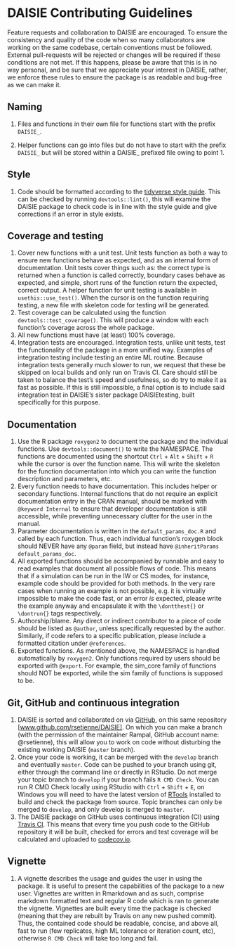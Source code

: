 # DAISIE Contributing Guidelines
Feature requests and collaboration to DAISIE are encouraged. To ensure the consistency and quality of the code when so many collaborators are working on the same codebase, certain conventions must be followed. External pull-requests will be rejected or changes will be required if these conditions are not met. If this happens, please be aware that this is in no way personal, and be sure that we appreciate your interest in DAISIE, rather, we enforce these rules to ensure the package is as readable and bug-free as we can make it.

## Naming
1. Files and functions in their own file for functions start with the prefix `DAISIE_`.

2. Helper functions can go into files but do not have to start with the prefix `DAISIE_` but will be stored within a DAISIE_ prefixed file owing to point 1.

## Style
1. Code should be formatted according to the [tidyverse style guide](https://style.tidyverse.org/). This can be checked by running `devtools::lint()`, this will examine the DAISIE package to check code is in line with the style guide and give corrections if an error in style exists.

## Coverage and testing
1. Cover new functions with a unit test. Unit tests function as both a way to ensure new functions behave as expected, and as an internal form of documentation. Unit tests cover things such as: the correct type is returned when a function is called correctly, boundary cases behave as expected, and simple, short runs of the function return the expected, correct output. A helper function for unit testing is available in `usethis::use_test()`. When the cursor is on the function requiring testing, a new file with skeleton code for testing will be generated.
2. Test coverage can be calculated using the function `devtools::test_coverage()`. This will produce a window with each function’s coverage across the whole package.
3. All new functions must have (at least) 100% coverage.
4. Integration tests are encouraged. Integration tests, unlike unit tests, test the functionality of the package in a more unified way. Examples of integration testing include testing an entire ML routine. Because integration tests generally much slower to run, we request that these be skipped on local builds and only run on Travis CI. Care should still be taken to balance the test’s speed and usefulness, so do try to make it as fast as possible. If this is still impossible, a final option is to include said integration test in DAISIE’s sister package DAISIEtesting, built specifically for this purpose.
 
## Documentation
1. Use the R package `roxygen2` to document the package and the individual functions. Use `devtools::document()` to write the NAMESPACE. The functions are documented using the shortcut `Ctrl` + `Alt` + `Shift` + `R` while the cursor is over the function name. This will write the skeleton for the function documentation into which you can write the function description and parameters, etc.
2. Every function needs to have documentation. This includes helper or secondary functions. Internal functions that do not require an explicit documentation entry in the CRAN manual, should be marked with `@keyword Internal` to ensure that developer documentation is still accessible, while preventing unnecessary clutter for the user in the manual.
3. Parameter documentation is written in the `default_params_doc.R` and called by each function. Thus, each individual function’s roxygen block should NEVER have any `@param` field, but instead have `@inheritParams default_params_doc`.
4. All exported functions should be accompanied by runnable and easy to read examples that document all possible flows of code. This means that if a simulation can be run in the IW or CS modes, for instance, example code should be provided for both methods. In the very rare cases when running an example is not possible, e.g. it is virtually impossible to make the code fast, or an error *is* expected, please write the example anyway and encapsulate it with the `\dontthest{}` or `\dontrun{}` tags respectively.
5. Authorship/blame. Any direct or indirect contributor to a piece of code should be listed as `@author`, unless specifically requested by the author. Similarly, if code refers to a specific publication, please include a formatted citation under `@references`.
6. Exported functions. As mentioned above, the NAMESPACE is handled automatically by `roxygen2`. Only functions required by users should be exported with `@export`. For example, the sim_core family of functions should NOT be exported, while the sim family of functions is supposed to be.

## Git, GitHub and continuous integration
1. DAISIE is sorted and collaborated on via [GitHub](www.github.com), on this same repository [www.github.com/rsetienne/DAISIE]. On which you can make a branch (with the permission of the maintainer Rampal, GitHub account name: @rsetienne), this will allow you to work on code without disturbing the existing working DAISIE (`master` branch). 
2. Once your code is working, it can be merged with the `develop` branch and eventually `master`. Code can be pushed to your branch using git, either through the command line or directly in RStudio. Do not merge your topic branch to `develop` if your branch fails `R CMD Check`. You can run R CMD Check locally using RStudio with `Ctrl` + `Shift` + `E`, on Windows you will need to have the latest version of [RTools](https://cran.r-project.org/bin/windows/Rtools/) installed to build and check the package from source. Topic branches can only be merged to `develop`, and only develop is merged to `master`. 
3. The DAISIE package on GitHub uses continuous integration (CI) using [Travis CI](https://travis-ci.org/). This means that every time you push code to the GitHub repository it will be built, checked for errors and test coverage will be calculated and uploaded to [codecov.io](https://codecov.io/).

## Vignette
1. A vignette describes the usage and guides the user in using the package. It is useful to present the capabilities of the package to a new user. Vignettes are written in Rmarkdown and as such, comprise markdown formatted text and regular R code which is ran to generate the vignette. Vignettes are built every time the package is checked (meaning that they are rebuilt by Travis on any new pushed commit). Thus, the contained code should be readable, concise, and above all, fast to run (few replicates, high ML tolerance or iteration count, etc), otherwise `R CMD Check` will take too long and fail.
